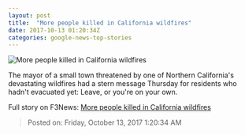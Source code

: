 ```yaml
---
layout: post
title:  "More people killed in California wildfires"
date: 2017-10-13 01:20:34Z
categories: google-news-top-stories
---
```


![More people killed in California wildfires](http://i2.cdn.cnn.com/cnnnext/dam/assets/171010182207-21-california-wildfires-1010-super-tease.jpg)

The mayor of a small town threatened by one of Northern California's devastating wildfires had a stern message Thursday for residents who hadn't evacuated yet: Leave, or you're on your own.


Full story on F3News: [More people killed in California wildfires](http://www.f3nws.com/n/3XjCVG)

> Posted on: Friday, October 13, 2017 1:20:34 AM
